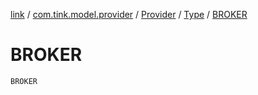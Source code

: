 [link](../../../index.md) / [com.tink.model.provider](../../index.md) / [Provider](../index.md) / [Type](index.md) / [BROKER](./-b-r-o-k-e-r.md)

# BROKER

`BROKER`